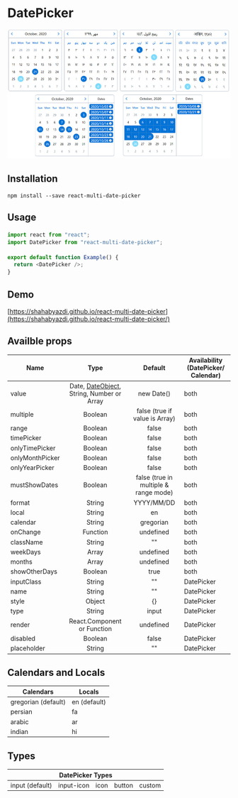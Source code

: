 # DatePicker

![DatePicker](/screenshot/screenshot.jpg?raw=true)

## Installation

```code
npm install --save react-multi-date-picker
```

## Usage

```javascript
import react from "react";
import DatePicker from "react-multi-date-picker";

export default function Example() {
  return <DatePicker />;
}
```

## Demo

[https://shahabyazdi.github.io/react-multi-date-picker](https://shahabyazdi.github.io/react-multi-date-picker/)

## Availble props

| Name            |                                             Type                                              |                Default                | Availability (DatePicker/ Calendar) |
| --------------- | :-------------------------------------------------------------------------------------------: | :-----------------------------------: | ----------------------------------- |
| value           | Date, [DateObject](https://github.com/shahabyazdi/react-date-object), String, Number or Array |              new Date()               | both                                |
| multiple        |                                            Boolean                                            |    false (true if value is Array)     | both                                |
| range           |                                            Boolean                                            |                 false                 | both                                |
| timePicker      |                                            Boolean                                            |                 false                 | both                                |
| onlyTimePicker  |                                            Boolean                                            |                 false                 | both                                |
| onlyMonthPicker |                                            Boolean                                            |                 false                 | both                                |
| onlyYearPicker  |                                            Boolean                                            |                 false                 | both                                |
| mustShowDates   |                                            Boolean                                            | false (true in multiple & range mode) | both                                |
| format          |                                            String                                             |              YYYY/MM/DD               | both                                |
| local           |                                            String                                             |                  en                   | both                                |
| calendar        |                                            String                                             |               gregorian               | both                                |
| onChange        |                                           Function                                            |               undefined               | both                                |
| className       |                                            String                                             |                  ""                   | both                                |
| weekDays        |                                             Array                                             |               undefined               | both                                |
| months          |                                             Array                                             |               undefined               | both                                |
| showOtherDays   |                                            Boolean                                            |                 true                  | both                                |
| inputClass      |                                            String                                             |                  ""                   | DatePicker                          |
| name            |                                            String                                             |                  ""                   | DatePicker                          |
| style           |                                            Object                                             |                  {}                   | DatePicker                          |
| type            |                                            String                                             |                 input                 | DatePicker                          |
| render          |                                  React.Component or Function                                  |               undefined               | DatePicker                          |
| disabled        |                                            Boolean                                            |                 false                 | DatePicker                          |
| placeholder     |                                            String                                             |                  ""                   | DatePicker                          |

## Calendars and Locals

<table>
  <thead>
    <tr>
      <th>Calendars</th>
      <th>Locals</th>
    </tr>
  </thead>
  <tbody>
    <tr>
      <td>gregorian (default)</td>
      <td>en (default)</td>
    </tr>
    <tr>
      <td>persian</td>
      <td>fa</td>
    </tr>
    <tr>
      <td>arabic</td>
      <td>ar</td>
    </tr>
    <tr>
      <td>indian</td>
      <td>hi</td>
    </tr>
  </tbody>
</table>

## Types

<table>
  <thead>
    <tr>
      <th colSpan="5">DatePicker Types</th>
    </tr>
  </thead>
  <tbody>
    <tr>
      <td>input (default)</td>
      <td>input-icon</td>
      <td>icon</td>
      <td>button</td>
      <td>custom</td>
    </tr>
  </tbody>
</table>
